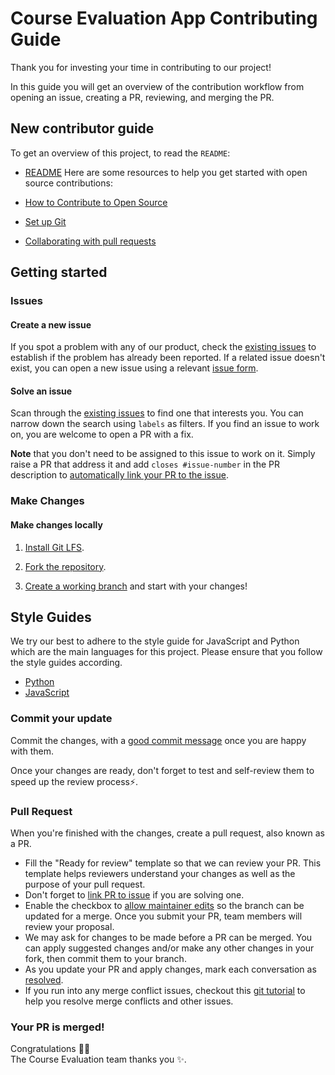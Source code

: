 # Course Evaluation App Contributing Guide

Thank you for investing your time in contributing to our project!

In this guide you will get an overview of the contribution workflow from opening an issue, creating a PR, reviewing, and merging the PR.

## New contributor guide

To get an overview of this project, to read the `README`:

- [README](README.md)
Here are some resources to help you get started with open source contributions:

- [How to Contribute to Open Source](https://opensource.guide/how-to-contribute/)
- [Set up Git](https://docs.github.com/en/get-started/quickstart/set-up-git)
- [Collaborating with pull requests](https://docs.github.com/en/github/collaborating-with-pull-requests)

## Getting started

### Issues

#### Create a new issue

If you spot a problem with any of our product, check the [existing issues](https://github.com/chrisj117/CS-472-GROUP-2-PROJECT/issues) to establish if the problem has already been reported. If a related issue doesn't exist, you can open a new issue using a relevant [issue form](https://github.com/chrisj117/CS-472-GROUP-2-PROJECT/issues/new/choose).

#### Solve an issue

Scan through the [existing issues](https://github.com/chrisj117/CS-472-GROUP-2-PROJECT/issues) to find one that interests you. You can narrow down the search using `labels` as filters. If you find an issue to work on, you are welcome to open a PR with a fix.

**Note** that you don't need to be assigned to this issue to work on it. Simply raise a PR that address it and add `closes #issue-number` in the PR description to [automatically link your PR to the issue](https://docs.github.com/en/issues/tracking-your-work-with-issues/linking-a-pull-request-to-an-issue#linking-a-pull-request-to-an-issue-using-a-keyword).

### Make Changes

#### Make changes locally

1. [Install Git LFS](https://docs.github.com/en/github/managing-large-files/versioning-large-files/installing-git-large-file-storage).

2. [Fork the repository](https://docs.github.com/en/github/getting-started-with-github/fork-a-repo#fork-an-example-repository).

3. [Create a working branch](https://docs.github.com/en/issues/tracking-your-work-with-issues/creating-a-branch-for-an-issue) and start with your changes!

## Style Guides
We try our best to adhere to the style guide for JavaScript and Python which are the main languages for this project. Please ensure that you follow the style guides according.
- [Python](https://google.github.io/styleguide/pyguide.html)
- [JavaScript](https://google.github.io/styleguide/jsguide.html) 

### Commit your update

Commit the changes, with a [good commit message](http://tbaggery.com/2008/04/19/a-note-about-git-commit-messages.html) once you are happy with them.

Once your changes are ready, don't forget to test and self-review them to speed up the review process:zap:.

### Pull Request

When you're finished with the changes, create a pull request, also known as a PR.

- Fill the "Ready for review" template so that we can review your PR. This template helps reviewers understand your changes as well as the purpose of your pull request.
- Don't forget to [link PR to issue](https://docs.github.com/en/issues/tracking-your-work-with-issues/linking-a-pull-request-to-an-issue) if you are solving one.
- Enable the checkbox to [allow maintainer edits](https://docs.github.com/en/github/collaborating-with-issues-and-pull-requests/allowing-changes-to-a-pull-request-branch-created-from-a-fork) so the branch can be updated for a merge.
  Once you submit your PR, team members will review your proposal.
- We may ask for changes to be made before a PR can be merged. You can apply suggested changes and/or make any other changes in your fork, then commit them to your branch.
- As you update your PR and apply changes, mark each conversation as [resolved](https://docs.github.com/en/github/collaborating-with-issues-and-pull-requests/commenting-on-a-pull-request#resolving-conversations).
- If you run into any merge conflict issues, checkout this [git tutorial](https://github.com/skills/resolve-merge-conflicts) to help you resolve merge conflicts and other issues.

### Your PR is merged!

Congratulations :tada::tada: <br />
The Course Evaluation team thanks you :sparkles:.
